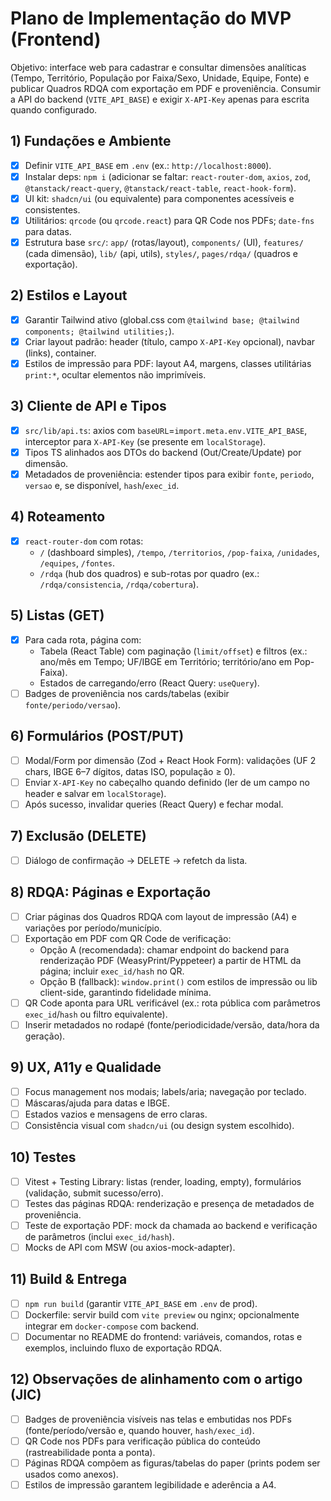 # Plano de Implementação do MVP (Frontend)

Objetivo: interface web para cadastrar e consultar dimensões analíticas (Tempo, Território, População por Faixa/Sexo, Unidade, Equipe, Fonte) e publicar Quadros RDQA com exportação em PDF e proveniência. Consumir a API do backend (`VITE_API_BASE`) e exigir `X-API-Key` apenas para escrita quando configurado.

## 1) Fundações e Ambiente
- [x] Definir `VITE_API_BASE` em `.env` (ex.: `http://localhost:8000`).
- [x] Instalar deps: `npm i` (adicionar se faltar: `react-router-dom`, `axios`, `zod`, `@tanstack/react-query`, `@tanstack/react-table`, `react-hook-form`).
- [x] UI kit: `shadcn/ui` (ou equivalente) para componentes acessíveis e consistentes.
- [x] Utilitários: `qrcode` (ou `qrcode.react`) para QR Code nos PDFs; `date-fns` para datas.
- [x] Estrutura base `src/`: `app/` (rotas/layout), `components/` (UI), `features/` (cada dimensão), `lib/` (api, utils), `styles/`, `pages/rdqa/` (quadros e exportação).

## 2) Estilos e Layout
- [x] Garantir Tailwind ativo (global.css com `@tailwind base; @tailwind components; @tailwind utilities;`).
- [x] Criar layout padrão: header (título, campo `X-API-Key` opcional), navbar (links), container.
- [x] Estilos de impressão para PDF: layout A4, margens, classes utilitárias `print:*`, ocultar elementos não imprimíveis.

## 3) Cliente de API e Tipos
- [x] `src/lib/api.ts`: axios com `baseURL`=`import.meta.env.VITE_API_BASE`, interceptor para `X-API-Key` (se presente em `localStorage`).
- [x] Tipos TS alinhados aos DTOs do backend (Out/Create/Update) por dimensão.
- [x] Metadados de proveniência: estender tipos para exibir `fonte`, `periodo`, `versao` e, se disponível, `hash`/`exec_id`.

## 4) Roteamento
- [x] `react-router-dom` com rotas:
  - `/` (dashboard simples), `/tempo`, `/territorios`, `/pop-faixa`, `/unidades`, `/equipes`, `/fontes`.
  - `/rdqa` (hub dos quadros) e sub-rotas por quadro (ex.: `/rdqa/consistencia`, `/rdqa/cobertura`).

## 5) Listas (GET)
- [x] Para cada rota, página com:
  - Tabela (React Table) com paginação (`limit/offset`) e filtros (ex.: ano/mês em Tempo; UF/IBGE em Território; território/ano em Pop-Faixa).
  - Estados de carregando/erro (React Query: `useQuery`).
- [ ] Badges de proveniência nos cards/tabelas (exibir `fonte/periodo/versao`).

## 6) Formulários (POST/PUT)
- [ ] Modal/Form por dimensão (Zod + React Hook Form): validações (UF 2 chars, IBGE 6–7 dígitos, datas ISO, população ≥ 0).
- [ ] Enviar `X-API-Key` no cabeçalho quando definido (ler de um campo no header e salvar em `localStorage`).
- [ ] Após sucesso, invalidar queries (React Query) e fechar modal.

## 7) Exclusão (DELETE)
- [ ] Diálogo de confirmação → DELETE → refetch da lista.

## 8) RDQA: Páginas e Exportação
- [ ] Criar páginas dos Quadros RDQA com layout de impressão (A4) e variações por período/município.
- [ ] Exportação em PDF com QR Code de verificação:
  - Opção A (recomendada): chamar endpoint do backend para renderização PDF (WeasyPrint/Pyppeteer) a partir de HTML da página; incluir `exec_id/hash` no QR.
  - Opção B (fallback): `window.print()` com estilos de impressão ou lib client-side, garantindo fidelidade mínima.
- [ ] QR Code aponta para URL verificável (ex.: rota pública com parâmetros `exec_id`/`hash` ou filtro equivalente).
- [ ] Inserir metadados no rodapé (fonte/periodicidade/versão, data/hora da geração).

## 9) UX, A11y e Qualidade
- [ ] Focus management nos modais; labels/aria; navegação por teclado.
- [ ] Máscaras/ajuda para datas e IBGE.
- [ ] Estados vazios e mensagens de erro claras.
- [ ] Consistência visual com `shadcn/ui` (ou design system escolhido).

## 10) Testes
- [ ] Vitest + Testing Library: listas (render, loading, empty), formulários (validação, submit sucesso/erro).
- [ ] Testes das páginas RDQA: renderização e presença de metadados de proveniência.
- [ ] Teste de exportação PDF: mock da chamada ao backend e verificação de parâmetros (inclui `exec_id/hash`).
- [ ] Mocks de API com MSW (ou axios-mock-adapter).

## 11) Build & Entrega
- [ ] `npm run build` (garantir `VITE_API_BASE` em `.env` de prod).
- [ ] Dockerfile: servir build com `vite preview` ou nginx; opcionalmente integrar em `docker-compose` com backend.
- [ ] Documentar no README do frontend: variáveis, comandos, rotas e exemplos, incluindo fluxo de exportação RDQA.

## 12) Observações de alinhamento com o artigo (JIC)
- [ ] Badges de proveniência visíveis nas telas e embutidas nos PDFs (fonte/período/versão e, quando houver, `hash/exec_id`).
- [ ] QR Code nos PDFs para verificação pública do conteúdo (rastreabilidade ponta a ponta).
- [ ] Páginas RDQA compõem as figuras/tabelas do paper (prints podem ser usados como anexos).
- [ ] Estilos de impressão garantem legibilidade e aderência a A4.
